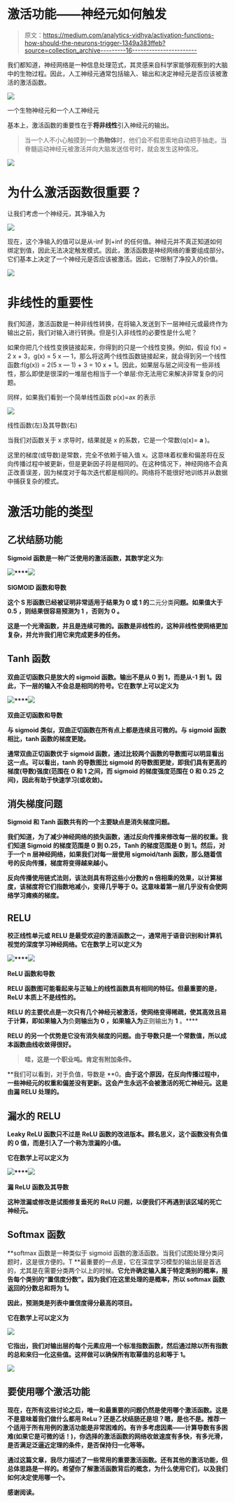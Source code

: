 # 激活功能——神经元如何触发

> 原文：<https://medium.com/analytics-vidhya/activation-functions-how-should-the-neurons-trigger-1349a383ffeb?source=collection_archive---------16----------------------->

我们都知道，神经网络是一种信息处理范式，其灵感来自科学家能够观察到的大脑中的生物过程。因此，人工神经元通常包括输入、输出和决定神经元是否应该被激活的激活函数。

![](img/75f676e1f7f008c78bf5580588c72536.png)

一个生物神经元和一个人工神经元

基本上，激活函数的重要性在于**将非线性**引入神经元的输出。

> 当一个人不小心触摸到一个**热物体**时，他们会不假思索地自动把手抽走。当脊髓运动神经元被激活并向大脑发送信号时，就会发生这种情况。

![](img/884db8d2e6eb8a7557e4f0a0fce19ac2.png)

# 为什么激活函数很重要？

让我们考虑一个神经元，其净输入为

![](img/bdb35ca0757af1aad6b00af4c632801f.png)

现在，这个净输入的值可以是从-inf 到+inf 的任何值。神经元并不真正知道如何绑定到值，因此无法决定触发模式。因此，激活函数是神经网络的重要组成部分。它们基本上决定了一个神经元是否应该被激活。因此，它限制了净投入的价值。

![](img/ca1080d938d905b1f63a1c4b022904c8.png)

# 非线性的重要性

我们知道，激活函数是一种非线性转换，在将输入发送到下一层神经元或最终作为输出之前，我们对输入进行转换。但是引入非线性的必要性是什么呢？

如果你把几个线性变换链接起来，你得到的只是一个线性变换。例如，假设 f(x) = 2 x + 3，g(x) = 5 x — 1，那么将这两个线性函数链接起来，就会得到另一个线性函数:f(g(x)) = 2(5 x — 1) + 3 = 10 x + 1。因此，如果层与层之间没有一些非线性，那么即使是很深的一堆层也相当于一个单层:你无法用它来解决非常复杂的问题。

同样，如果我们看到一个简单线性函数 p(x)=ax 的表示

![](img/239e62ce77504de58dd53781723e71c1.png)

线性函数(左)及其导数(右)

当我们对函数关于 x 求导时，结果就是 x 的系数，它是一个常数(q(x)= **a** )。

这里的梯度(或导数)是常数，完全不依赖于输入值 x。这意味着权重和偏差将在反向传播过程中被更新，但是更新因子将是相同的。在这种情况下，神经网络不会真正改善误差，因为梯度对于每次迭代都是相同的。网络将不能很好地训练并从数据中捕获复杂的模式。

# 激活功能的类型

## ****乙状结肠功能****

**Sigmoid 函数是一种广泛使用的激活函数，其数学定义为:**

**![](img/eca1d3d9a93fa385a9de590f36c209b6.png)****![](img/abb81befadf16dee71e5bfdd4239869c.png)**

**SIGMOID 函数和导数**

**这个 S 形函数已经被证明非常适用于结果为 **0** 或 **1** 的**二元分类**问题。如果值大于 **0.5** ，则结果很容易预测为 **1** ，否则为 **0** 。**

**这是一个光滑函数，并且是连续可微的。函数是非线性的，这种非线性使网络更加复杂，并允许我们用它来完成更多的任务。**

## **Tanh 函数**

**双曲正切函数只是放大的 sigmoid 函数。输出不是从 0 到 1，而是从-1 到 1。因此，下一层的输入不会总是相同的符号。它在数学上可以定义为**

**![](img/5d542d1e89f30fa7423ea3fb737e7b2d.png)****![](img/cc73f6b75c562cce292302ffddab96e5.png)**

**双曲正切函数和导数**

**与 sigmoid 类似，双曲正切函数在所有点上都是连续且可微的。与 sigmoid 函数相比，tanh 函数的梯度更陡。**

**通常双曲正切函数优于 sigmoid 函数，通过比较两个函数的导数图可以明显看出这一点。可以看出，tanh 的导数图比 sigmoid 的导数图更陡，即我们具有更高的梯度(导数)强度(范围在 0 和 1 之间，而 sigmoid 的梯度强度范围在 0 和 0.25 之间)，因此有助于快速学习(或收敛)。**

## **消失梯度问题**

****Sigmoid** 和 **Tanh** 函数共有的一个主要缺点是消失梯度问题。**

**我们知道，为了减少神经网络的损失函数，通过反向传播来修改每一层的权重。我们知道 Sigmoid 的梯度范围是 0 到 0.25，Tanh 的梯度范围是 0 到 1。然后，对于一个 n 层神经网络，如果我们对每一层使用 sigmoid/tanh 函数，那么随着信号的反向传播，梯度将变得越来越小。**

**反向传播使用链式法则，该法则具有将这些小分数的 n 倍相乘的效果，以计算梯度，该梯度将它们指数地减小，变得几乎等于 0。这意味着第一层几乎没有会使网络学习瘫痪的梯度。**

## **RELU**

**校正线性单元或 RELU 是最受欢迎的激活函数之一，通常用于语音识别和计算机视觉的深度学习神经网络。它在数学上可以定义为**

**![](img/3bd59d65dcfa06ab43244695e4df7995.png)****![](img/8daa30eae29c7892a04d257ebf6c3100.png)**

**ReLU 函数和导数**

**RELU 函数图可能看起来与正轴上的线性函数具有相同的特征。但最重要的是，ReLU 本质上不是线性的。**

**RELU 的主要优点是一次只有几个神经元被激活，使网络变得稀疏，使其高效且易于计算，即如果输入为**负**则输出为 **0** ，如果输入为**正则输出为 **1** 。****

**RELU 的另一个优势是它没有消失梯度的问题。由于导数只是一个常数值，所以成本函数曲线收敛得很好。**

> **哇，这是一个职业吨。肯定有附加条件。**

**我们可以看到，对于负值，导数是 **0。**由于这个原因，在反向传播过程中，一些神经元的权重和偏差没有更新。这会产生永远不会被激活的死亡神经元。这是由漏 RELU 处理的。**

## **漏水的 RELU**

**Leaky ReLU 函数只不过是 ReLU 函数的改进版本。顾名思义，这个函数没有负值的 0 值，而是引入了一个称为泄漏的小值。**

**它在数学上可以定义为**

**![](img/46919e7d0ce06b17356a6f8ce55423b6.png)****![](img/a5dc69f29e182fe34004f6c62fec69da.png)**

**漏 ReLU 函数及其导数**

**这种泄漏或修改是试图修复垂死的 ReLU 问题，以便我们不再遇到该区域的死亡神经元。**

## **Softmax 函数**

**softmax 函数是一种类似于 sigmoid 函数的激活函数。当我们试图处理分类问题时，这是很方便的。T **最重要的一点是，它在深度学习模型的输出层是首选的，尤其是在需要分类两个以上的时候。**它允许确定输入属于特定类别的概率，报告每个类别的“置信度分数”。因为我们在这里处理的是概率，所以 softmax 函数返回的分数总和将为 1。**

**因此，预测类是列表中置信度得分最高的项目。**

**它在数学上可以定义为**

**![](img/d269724cfcefaffd03ef2408a4b12407.png)**

**它指出，我们对输出层的每个元素应用一个标准指数函数，然后通过除以所有指数的总和来归一化这些值。这样做可以确保所有取幂值的总和等于 1。**

**![](img/9673d40d738e0ac01fefdfe0d9106fee.png)**

## **要使用哪个激活功能**

**现在，在所有这些讨论之后，唯一和最重要的问题仍然是使用哪个激活函数。这是不是意味着我们做什么都用 ReLu？还是乙状结肠还是坦？嗯，是也不是。推荐一个适用于所有用例的激活功能是非常困难的。有许多考虑因素——计算导数有多困难(如果它是可微的话！)，你选择的激活函数的网络收敛速度有多快，有多光滑，是否满足泛逼近定理的条件，是否保持归一化等等。**

**通过这篇文章，我尽力描述了一些常用的重要激活函数。还有其他的激活功能，但总体思路是一样的。希望你了解激活函数背后的概念，为什么使用它们，以及我们如何决定使用哪一个。**

**感谢阅读。**